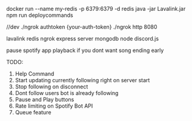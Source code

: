 docker run --name my-redis -p 6379:6379 -d redis
java -jar Lavalink.jar
npm run deploycommands

//dev
./ngrok authtoken {your-auth-token}
./ngrok http 8080

lavalink
redis
ngrok
express server
mongodb
node
discord.js

pause spotify app playback if you dont want song ending early

TODO:

1. Help Command
1. Start updating currently following right on server start
1. Stop following on disconnect
1. Dont follow users bot is already following
1. Pause and Play buttons
1. Rate limiting on Spotify Bot API
1. Queue feature
